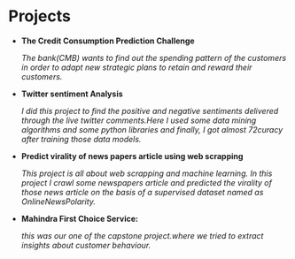 # Projects

 - **The Credit Consumption Prediction Challenge**
 
   _The bank(CMB) wants to find out the spending pattern of the customers in order to adapt new strategic plans to retain and reward their customers._
    
 - **Twitter sentiment Analysis**
        
   _I did this project to find the positive and negative sentiments delivered through the live twitter comments.Here I 
  used some data mining algorithms and some python libraries and finally, I got almost 72curacy after training those data 
  models._
  
  - **Predict virality of news papers article using web scrapping**
  
    _This project is all about web scrapping and machine learning. In this project I crawl some newspapers article and predicted the virality of 
   those news article on the basis of a supervised dataset named as OnlineNewsPolarity._
  
  - **Mahindra First Choice Service:**
  
    _this was our one of the capstone project.where we tried to extract insights about customer behaviour._ 
   
   



  

